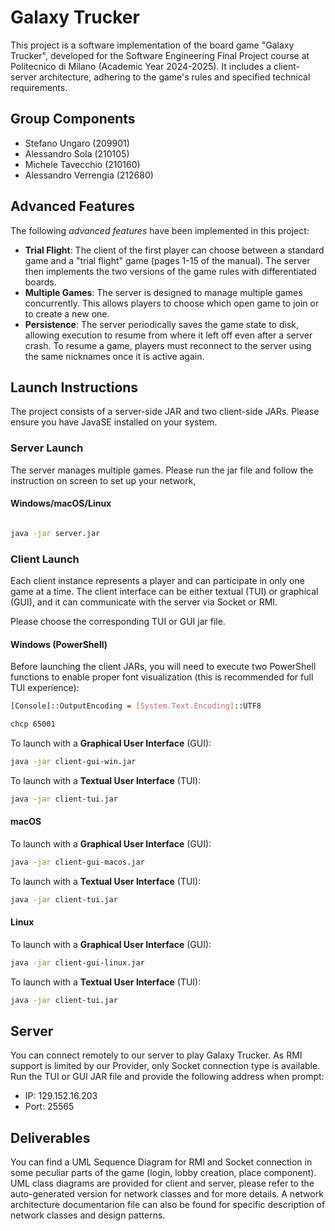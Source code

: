 # Galaxy Trucker

This project is a software implementation of the board game "Galaxy Trucker", developed for the Software Engineering Final Project course at Politecnico di Milano (Academic Year 2024-2025). It includes a client-server architecture, adhering to the game's rules and specified technical requirements.

## Group Components
- Stefano Ungaro (209901)
- Alessandro Sola (210105)
- Michele Tavecchio (210160)
- Alessandro Verrengia (212680)

## Advanced Features
The following *advanced features* have been implemented in this project:
- **Trial Flight**: The client of the first player can choose between a standard game and a "trial flight" game (pages 1-15 of the manual). The server then implements the two versions of the game rules with differentiated boards.
- **Multiple Games**: The server is designed to manage multiple games concurrently. This allows players to choose which open game to join or to create a new one.
- **Persistence**: The server periodically saves the game state to disk, allowing execution to resume from where it left off even after a server crash. To resume a game, players must reconnect to the server using the same nicknames once it is active again.  

## Launch Instructions
The project consists of a server-side JAR and two client-side JARs. Please ensure you have JavaSE installed on your system.

### Server Launch
The server manages multiple games. Please run the jar file and follow the instruction on screen to set up your network,

#### Windows/macOS/Linux
  ``` bash

java -jar server.jar

```

### Client Launch
Each client instance represents a player and can participate in only one game at a time. The client interface can be either textual (TUI) or graphical (GUI), and it can communicate with the server via Socket or RMI.


Please choose the corresponding TUI or GUI jar file.

#### Windows (PowerShell)
Before launching the client JARs, you will need to execute two PowerShell functions to enable proper font visualization (this is recommended for full TUI experience):

```bash
[Console]::OutputEncoding = [System.Text.Encoding]::UTF8

chcp 65001

```

To launch with a **Graphical User Interface** (GUI):

```bash
java -jar client-gui-win.jar

```

To launch with a **Textual User Interface** (TUI):

```bash
java -jar client-tui.jar

```

#### macOS
To launch with a **Graphical User Interface** (GUI):

```bash
java -jar client-gui-macos.jar

```

To launch with a **Textual User Interface** (TUI):

```bash
java -jar client-tui.jar

```

#### Linux
To launch with a **Graphical User Interface** (GUI):

```bash
java -jar client-gui-linux.jar

```

To launch with a **Textual User Interface** (TUI):

```bash
java -jar client-tui.jar

```

## Server

You can connect remotely to our server to play Galaxy Trucker. As RMI support is limited by our Provider, only Socket connection type is available. 
Run the TUI or GUI JAR file and provide the following address when prompt:
- IP: 129.152.16.203
- Port: 25565

## Deliverables

You can find a UML Sequence Diagram for RMI and Socket connection in some peculiar parts of the game (login, lobby creation, place component). 
UML class diagrams are provided for client and server, please refer to the auto-generated version for network classes and for more details.
A network architecture documentarion file can also be found for specific description of network classes and design patterns.
